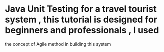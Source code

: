 # Java Unit Testing for a travel tourist system , this tutorial is designed for beginners and professionals , I used
the concept of Agile method in building this system  
